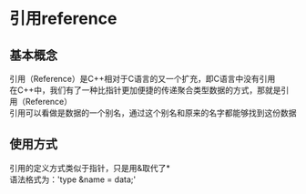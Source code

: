 # 引用reference

## 基本概念
引用（Reference）是C++相对于C语言的又一个扩充，即C语言中没有引用  
在C++中，我们有了一种比指针更加便捷的传递聚合类型数据的方式，那就是引用（Reference）  
引用可以看做是数据的一个别名，通过这个别名和原来的名字都能够找到这份数据  


## 使用方式
引用的定义方式类似于指针，只是用&取代了\*  
语法格式为：'type &name = data;'  